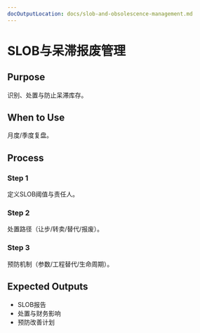 ```yaml
---
docOutputLocation: docs/slob-and-obsolescence-management.md
---
```


# SLOB与呆滞报废管理

## Purpose

识别、处置与防止呆滞库存。

## When to Use

月度/季度复盘。

## Process

### Step 1

定义SLOB阈值与责任人。

### Step 2

处置路径（让步/转卖/替代/报废）。

### Step 3

预防机制（参数/工程替代/生命周期）。

## Expected Outputs

- SLOB报告
- 处置与财务影响
- 预防改善计划
